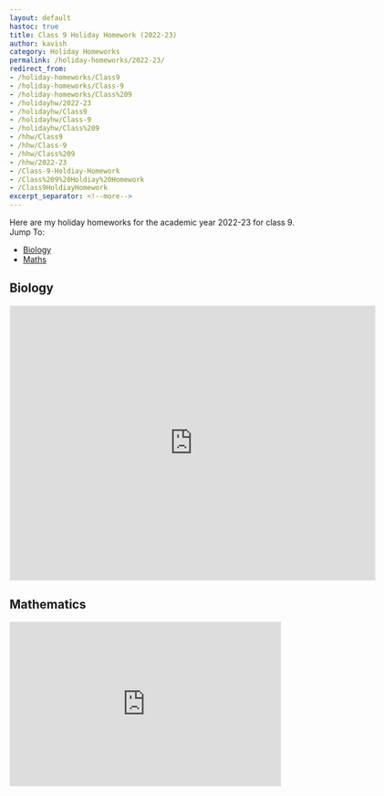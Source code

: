 ```yaml
---
layout: default
hastoc: true
title: Class 9 Holiday Homework (2022-23)
author: kavish
category: Holiday Homeworks
permalink: /holiday-homeworks/2022-23/
redirect_from:
- /holiday-homeworks/Class9
- /holiday-homeworks/Class-9
- /holiday-homeworks/Class%209
- /holidayhw/2022-23
- /holidayhw/Class9
- /holidayhw/Class-9
- /holidayhw/Class%209
- /hhw/Class9
- /hhw/Class-9
- /hhw/Class%209
- /hhw/2022-23
- /Class-9-Holdiay-Homework
- /Class%209%20Holdiay%20Homework
- /Class9HoldiayHomework
excerpt_separator: <!--more-->
---
```


Here are my holiday homeworks for the academic year 2022-23 for class 9.
<br>
Jump To:
- [Biology]({{page.permalink}}#biology)
- [Maths]({{page.permalink}}#maths)
  
<!--more-->

## Biology
<iframe width="640" height="480" style="border:1px solid #eeeeee;" src="https://3dviewer.net/embed.html#model=https://kavishdevar.me/assets/hhw/other/Animal%20Cell.3mf$camera=-67.48821,46.34291,8.22527,0.00000,11.99052,0.01652,0.00000,1.00000,0.00000$envsettings=fishermans_bastion,off$backgroundcolor=255,255,255$defaultcolor=200,200,200$edgesettings=off,0,0,0,1"></iframe>

## Mathematics

<iframe src="https://onedrive.live.com/embed?cid=5405274A4FE0686D&amp;resid=5405274A4FE0686D%212663&amp;authkey=AH0QQCVAZUSM__Q&amp;em=2&amp;wdAr=1.7777777777777777" width="476px" height="288px" frameborder="0">This is an embedded <a target="_blank" href="https://office.com">Microsoft Office</a> presentation, powered by <a target="_blank" href="https://office.com/webapps">Office</a>.</iframe>
